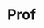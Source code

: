 ---
layout: person
given: Pietro
family: Liò
department: Department of Computer Science and Technology
title: Prof
job_title: Professor of Computational Biology
crsid: pl219
image: /assets/uploads/Lio_Pietro.jpg
webpage: https://www.cst.cam.ac.uk/people/pl219
biography: 'Pietro Liò is Full Professor at the Department of Computer Science and
  Technology, University of Cambridge, and a member of the Artificial Intelligence
  Group.


  Professor Liò is also a member of the Cambridge Centre for AI in Medicine. His research
  focuses on developing Artificial Intelligence and Computational Biology models to
  understand diseases’ complexity and to address personalised and precision medicine.


  Pietro currently focuses on cancer, neurodegenerative diseases using multi omic
  and clinical data, and Graph Neural Network modelling. He has an MA from Cambridge,
  a PhD in Complex Systems and Non Linear Dynamics (University of Firenze, Italy)
  and a PhD in Theoretical Genetics (University of Pavia, Italy).


  Past jobs have seen Pietro working for institutions such as the European Bioinformatics
  Institute, Genetic Epidemiology Unit (Southampton, UK), Institute for Mathematics
  and its Applications (University of Firenze). He is a member of the Integrate Cancer
  Medicine Institute, the committee of MPhil in Computational Biology (Stakeholder
  Group for the CCBI) , member of the steering committee of Cambridge BIG Data, VPH-UK
  (Virtual Physiological Human UK), Ellis, the European Lab for Learning & Intelligent
  Systems, Italian CNR and the Academia Europaea.'
---